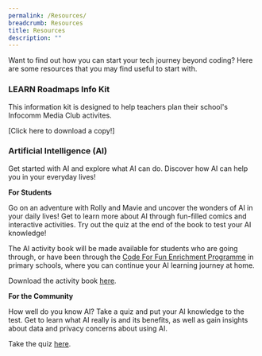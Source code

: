 ```yaml
---
permalink: /Resources/
breadcrumb: Resources
title: Resources
description: ""
---
```

Want to find out how you can start your tech journey beyond coding? Here are some resources that you may find useful to start with. 

### LEARN Roadmaps Info Kit

This information kit is designed to help teachers plan their school's Infocomm Media Club activites.

[Click here to download a copy!]


### Artificial Intelligence (AI)

Get started with AI and explore what AI can do. Discover how AI can help you in your everyday lives! 

**For Students**

Go on an adventure with Rolly and Mavie and uncover the wonders of AI in your daily lives! Get to learn more about AI through fun-filled comics and interactive activities. Try out the quiz at the end of the book to test your AI knowledge!

The AI activity book will be made available for students who are going through, or have been through the <a href="https://codesg.imda.gov.sg/in-schools/code-for-fun/overview/" target="_blank">Code For Fun Enrichment Programme</a> in primary schools, where you can continue your AI learning journey at home.
	
Download the activity book [here](/files/resources/IMDA-Ai-Activity-Book.pdf).

**For the Community**

How well do you know AI? Take a quiz and put your AI knowledge to the test. Get to learn what AI really is and its benefits, as well as gain insights about data and privacy concerns about using AI. 

Take the quiz <a href="https://quiz.typeform.com/to/k8OkVse6" target="_blank">here</a>.